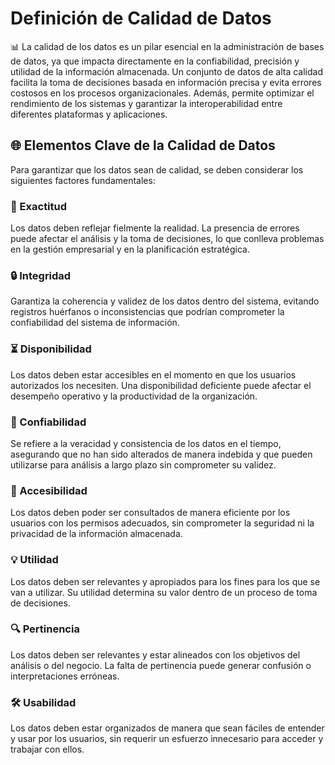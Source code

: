 # Definición de Calidad de Datos

📊 La calidad de los datos es un pilar esencial en la administración de bases de datos, ya que impacta directamente en la confiabilidad, precisión y utilidad de la información almacenada. Un conjunto de datos de alta calidad facilita la toma de decisiones basada en información precisa y evita errores costosos en los procesos organizacionales. Además, permite optimizar el rendimiento de los sistemas y garantizar la interoperabilidad entre diferentes plataformas y aplicaciones.

## 🌐 Elementos Clave de la Calidad de Datos

Para garantizar que los datos sean de calidad, se deben considerar los siguientes factores fundamentales:

### 🎯 Exactitud

Los datos deben reflejar fielmente la realidad. La presencia de errores puede afectar el análisis y la toma de decisiones, lo que conlleva problemas en la gestión empresarial y en la planificación estratégica.

### 🔒 Integridad

Garantiza la coherencia y validez de los datos dentro del sistema, evitando registros huérfanos o inconsistencias que podrían comprometer la confiabilidad del sistema de información.

### ⏳ Disponibilidad

Los datos deben estar accesibles en el momento en que los usuarios autorizados los necesiten. Una disponibilidad deficiente puede afectar el desempeño operativo y la productividad de la organización.

### 🔑 Confiabilidad

Se refiere a la veracidad y consistencia de los datos en el tiempo, asegurando que no han sido alterados de manera indebida y que pueden utilizarse para análisis a largo plazo sin comprometer su validez.

### 🔐 Accesibilidad

Los datos deben poder ser consultados de manera eficiente por los usuarios con los permisos adecuados, sin comprometer la seguridad ni la privacidad de la información almacenada.

### 💡 Utilidad

Los datos deben ser relevantes y apropiados para los fines para los que se van a utilizar. Su utilidad determina su valor dentro de un proceso de toma de decisiones.

### 🔍 Pertinencia

Los datos deben ser relevantes y estar alineados con los objetivos del análisis o del negocio. La falta de pertinencia puede generar confusión o interpretaciones erróneas.

### 🛠️ Usabilidad

Los datos deben estar organizados de manera que sean fáciles de entender y usar por los usuarios, sin requerir un esfuerzo innecesario para acceder y trabajar con ellos.
